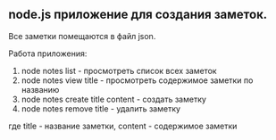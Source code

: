 ## node.js приложение для создания заметок. ##
Все заметки помещаются в файл json.

Работа приложения:

1. node notes list - просмотреть список всех заметок
2. node notes view title - просмотреть содержимое заметки по названию
3. node notes create title content - создать заметку
4. node notes remove title - удалить заметку

где title - название заметки, content - содержимое заметки